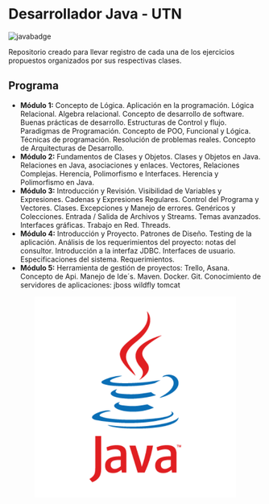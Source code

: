 # Desarrollador Java - UTN

![javabadge](https://img.shields.io/badge/Java-ED8B00?style=for-the-badge&logo=openjdk&logoColor=white)

Repositorio creado para llevar registro de cada una de los ejercicios
propuestos organizados por sus respectivas clases.

## Programa

- **Módulo 1:** Concepto de Lógica. Aplicación en la programación. Lógica Relacional. Algebra relacional. Concepto de desarrollo de software. Buenas prácticas de desarrollo. Estructuras de Control y flujo. Paradigmas de Programación. Concepto de POO, Funcional y Lógica. Técnicas de programación. Resolución de problemas reales. Concepto de Arquitecturas de Desarrollo.
- **Módulo 2:** Fundamentos de Clases y Objetos. Clases y Objetos en Java. Relaciones en Java, asociaciones y enlaces. Vectores, Relaciones Complejas. Herencia, Polimorfismo e Interfaces. Herencia y Polimorfismo en Java.
- **Módulo 3:** Introducción y Revisión. Visibilidad de Variables y Expresiones. Cadenas y Expresiones Regulares. Control del Programa y Vectores. Clases. Excepciones y Manejo de errores. Genéricos y Colecciones. Entrada / Salida de Archivos y Streams. Temas avanzados. Interfaces gráficas. Trabajo en Red. Threads.
- **Módulo 4:** Introducción y Proyecto. Patrones de Diseño. Testing de la aplicación. Análisis de los requerimientos del proyecto: notas del consultor. Introducción a la interfaz JDBC. Interfaces de usuario. Especificaciones del sistema. Requerimientos.
- **Módulo 5:** Herramienta de gestión de proyectos: Trello, Asana. Concepto de Api. Manejo de Ide´s. Maven. Docker. Git. Conocimiento de servidores de aplicaciones: jboss wildfly tomcat

<p style="text-align:center;">
<img src="./assets/img/javalogoimage.png" style="max-width:400px;">
</p>
